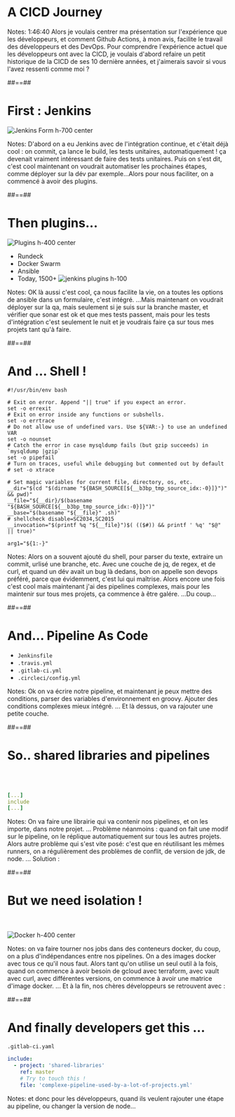 <!-- .slide: class="transition sfeir-bg-red" -->

# A CICD Journey

Notes: 1:46:40 Alors je voulais centrer ma présentation sur l'expérience que les développeurs, et comment Github Actions, à mon avis, facilite le travail des développeurs et des DevOps. Pour comprendre l'expérience actuel que les développeurs ont avec la CICD, je voulais d'abord refaire un petit historique de la CICD de ses 10 dernière années, et j'aimerais savoir si vous l'avez ressenti comme moi ?

##==##

<!-- .slide: class="full-center" -->

# First : Jenkins

![Jenkins Form h-700 center](./assets/images/jks-create-job.png)

Notes: D'abord on a eu Jenkins avec de l'intégration continue, et c'était déjà cool : on commit, ça lance le build, les tests unitaires, automatiquement ! ça devenait vraiment intéressant de faire des tests unitaires. Puis on s'est dit, c'est cool maintenant on voudrait automatiser les prochaines étapes, comme déployer sur la dév par exemple...Alors pour nous faciliter, on a commencé à avoir des plugins.

##==##

# Then plugins...

![Plugins h-400 center](./assets/images/jks-rundeck-config.png)

- Rundeck
- Docker Swarm
- Ansible
- Today, 1500+ ![jenkins plugins h-100](./assets/images/jenkins-plugins.png)
<!-- .element: class="list-fragment" -->

Notes: OK là aussi c'est cool, ça nous facilite la vie, on a toutes les options de ansible dans un formulaire, c'est intégré. ...Mais maintenant on voudrait déployer sur la qa, mais seulement si je suis sur la branche master, et vérifier que sonar est ok et que mes tests passent, mais pour les tests d'intégration c'est seulement le nuit et je voudrais faire ça sur tous mes projets tant qu'à faire.

##==##

# And ... Shell !

<!-- .slide: class="with-code max-height" -->

```shell script
#!/usr/bin/env bash

# Exit on error. Append "|| true" if you expect an error.
set -o errexit
# Exit on error inside any functions or subshells.
set -o errtrace
# Do not allow use of undefined vars. Use ${VAR:-} to use an undefined VAR
set -o nounset
# Catch the error in case mysqldump fails (but gzip succeeds) in `mysqldump |gzip`
set -o pipefail
# Turn on traces, useful while debugging but commented out by default
# set -o xtrace

# Set magic variables for current file, directory, os, etc.
__dir="$(cd "$(dirname "${BASH_SOURCE[${__b3bp_tmp_source_idx:-0}]}")" && pwd)"
__file="${__dir}/$(basename "${BASH_SOURCE[${__b3bp_tmp_source_idx:-0}]}")"
__base="$(basename "${__file}" .sh)"
# shellcheck disable=SC2034,SC2015
__invocation="$(printf %q "${__file}")$( (($#)) && printf ' %q' "$@" || true)"

arg1="${1:-}"
```

Notes: Alors on a souvent ajouté du shell, pour parser du texte, extraire un commit, urlisé une branche, etc. Avec une couche de jq, de regex, et de curl, et quand un dév avait un bug là dedans, bon on appelle son devops préféré, parce que évidemment, c'est lui qui maîtrise. Alors encore une fois c'est cool mais maintenant j'ai des pipelines complexes, mais pour les maintenir sur tous mes projets, ça commence à être galére. ...Du coup...

##==##

# And... Pipeline As Code

- `Jenkinsfile`
- `.travis.yml`
- `.gitlab-ci.yml`
- `.circleci/config.yml`
<!-- .element: class="list-fragment" -->

Notes: Ok on va écrire notre pipeline, et maintenant je peux mettre des conditions, parser des variables d'environnement en groovy. Ajouter des conditions complexes mieux intégré. ... Et là dessus, on va rajouter une petite couche.

##==##

<!-- .slide: class="with-code" -->

# So.. shared libraries and pipelines

<br>
<br>

```yaml
[...]
include
[...]
```

<!-- .element: class="big-code" -->

Notes: On va faire une librairie qui va contenir nos pipelines, et on les importe, dans notre projet. ... Problème néanmoins : quand on fait une modif sur le pipeline, on le réplique automatiquement sur tous les autres projets. Alors autre problème qui s'est vite posé: c'est que en réutilisant les mêmes runners, on a régulièrement des problèmes de conflit, de version de jdk, de node. ... Solution :

##==##

# But we need isolation !

<br><br>
![Docker h-400 center](./assets/images/docker-logo.png)

Notes: on va faire tourner nos jobs dans des conteneurs docker, du coup, on a plus d'indépendances entre nos pipelines. On a des images docker avec tous ce qu'il nous faut. Alors tant qu'on utilise un seul outil à la fois, quand on commence à avoir besoin de gcloud avec terraform, avec vault avec curl, avec différentes versions, on commence à avoir une matrice d'image docker. ... Et à la fin, nos chères développeurs se retrouvent avec :

##==##

<!-- .slide: class="with-code" -->

# And finally developers get this ...

`.gitlab-ci.yaml`

```yaml
include:
  - project: 'shared-libraries'
    ref: master
    # Try to touch this !
    file: 'complexe-pipeline-used-by-a-lot-of-projects.yml'
```

<!-- .element: class="big-code" -->

Notes: et donc pour les développeurs, quand ils veulent rajouter une étape au pipeline, ou changer la version de node...
